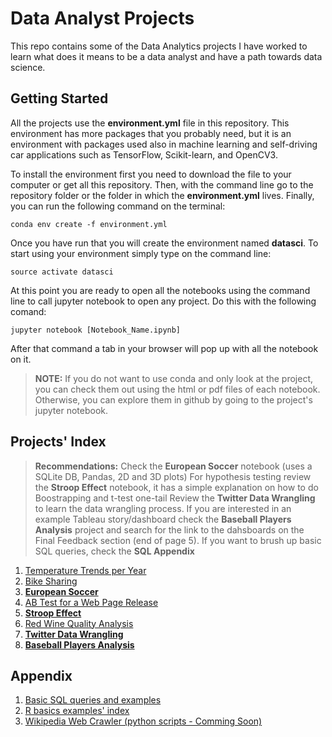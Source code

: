 # Data Analyst Projects

This repo contains some of the Data Analytics projects I have worked to learn what does it means to be a data analyst and have a path towards data science.

## Getting Started

All the projects use the **environment.yml** file in this repository. This environment has more packages that you probably need, but it is an environment with packages used also in machine learning and self-driving car applications such as TensorFlow, Scikit-learn, and OpenCV3. 

To install the environment first you need to download the file to your computer or get all this repository. Then, with the command line go to the repository folder or the folder in which the **environment.yml** lives. Finally, you can run the following command on the terminal:

```
conda env create -f environment.yml
```

Once you have run that you will create the environment named **datasci**. To start using your environment simply type on the command line:

```
source activate datasci
```

At this point you are ready to open all the notebooks using the command line to call jupyter notebook to open any project. Do this with the following comand:

```
jupyter notebook [Notebook_Name.ipynb]
```

After that command a tab in your browser will pop up with all the notebook on it.

> **NOTE:** If you do not want to use conda and only look at the project, you can check them out using the html or pdf files of each notebook. Otherwise, you can explore them in github by going to the project's jupyter notebook.

## Projects' Index

>**Recommendations:** 
Check the **European Soccer** notebook (uses a SQLite DB, Pandas, 2D and 3D plots)
For hypothesis testing review the **Stroop Effect** notebook, it has a simple explanation on how to do Boostrapping and t-test one-tail
Review the **Twitter Data Wrangling** to learn the data wrangling process.
If you are interested in an example Tableau story/dashboard check the **Baseball Players Analysis** project and search for the link to the dahsboards on the Final Feedback section (end of page 5).
If you want to brush up basic SQL queries, check the **SQL Appendix**

1. [Temperature Trends per Year](./TemperatureTrends/Temperature_Trends.ipynb)
2. [Bike Sharing](./BikeSharing/Bike_Share_Analysis.ipynb)
3. **[European Soccer](./SoccerTeamsAnalysis/European_Soccer.ipynb)**
4. [AB Test for a Web Page Release](./ABTest/AB_test.ipynb)
5. **[Stroop Effect](./StroopEffect/Stroop_Effect_Perceptual_Phenomenon.ipynb)**
6. [Red Wine Quality Analysis](./RedWine/RedWine.Rmd)
7. **[Twitter Data Wrangling](./TwitterDataWrangling/wrangle_act.ipynb)**
8. **[Baseball Players Analysis](./BaseballPlayersAnalysis/BaseballPlayersCharacteristics.pdf)**

## Appendix

1. [Basic SQL queries and examples](./SQL_Appendix)
2. [R basics examples' index](./Rbasics_Appendix/README.md)
3. [Wikipedia Web Crawler (python scripts - Comming Soon)](./WebCrawler)


